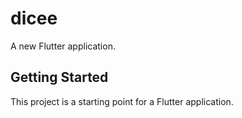 # dicee

A new Flutter application.

## Getting Started

This project is a starting point for a Flutter application.

